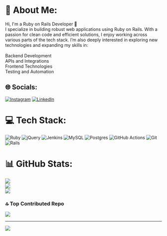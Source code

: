 # 💫 About Me:
Hi, I'm a Ruby on Rails Developer 👋<br>I specialize in building robust web applications using Ruby on Rails. With a passion for clean code and efficient solutions, I enjoy working across various parts of the tech stack. I’m also deeply interested in exploring new technologies and expanding my skills in:<br><br>Backend Development<br>APIs and Integrations<br>Frontend Technologies<br>Testing and Automation


## 🌐 Socials:
[![Instagram](https://img.shields.io/badge/Instagram-%23E4405F.svg?logo=Instagram&logoColor=white)](https://instagram.com/https://www.instagram.com/m.amin_aldirani) [![LinkedIn](https://img.shields.io/badge/LinkedIn-%230077B5.svg?logo=linkedin&logoColor=white)](https://linkedin.com/in/https://www.linkedin.com/in/amin-aldirani-506a38155/) 

# 💻 Tech Stack:
![Ruby](https://img.shields.io/badge/ruby-%23CC342D.svg?style=for-the-badge&logo=ruby&logoColor=white) ![jQuery](https://img.shields.io/badge/jquery-%230769AD.svg?style=for-the-badge&logo=jquery&logoColor=white) ![Jenkins](https://img.shields.io/badge/jenkins-%232C5263.svg?style=for-the-badge&logo=jenkins&logoColor=white) ![MySQL](https://img.shields.io/badge/mysql-4479A1.svg?style=for-the-badge&logo=mysql&logoColor=white) ![Postgres](https://img.shields.io/badge/postgres-%23316192.svg?style=for-the-badge&logo=postgresql&logoColor=white) ![GitHub Actions](https://img.shields.io/badge/github%20actions-%232671E5.svg?style=for-the-badge&logo=githubactions&logoColor=white) ![Git](https://img.shields.io/badge/git-%23F05033.svg?style=for-the-badge&logo=git&logoColor=white) ![Rails](https://img.shields.io/badge/rails-%23CC0000.svg?style=for-the-badge&logo=ruby-on-rails&logoColor=white)
# 📊 GitHub Stats:
![](https://github-readme-stats.vercel.app/api?username=amin19948&theme=dark&hide_border=false&include_all_commits=true&count_private=true)<br/>
![](https://github-readme-streak-stats.herokuapp.com/?user=amin19948&theme=dark&hide_border=false)<br/>
![](https://github-readme-stats.vercel.app/api/top-langs/?username=amin19948&theme=dark&hide_border=false&include_all_commits=true&count_private=true&layout=compact)

### 🔝 Top Contributed Repo
![](https://github-contributor-stats.vercel.app/api?username=amin19948&limit=5&theme=dark&combine_all_yearly_contributions=true)

---
[![](https://visitcount.itsvg.in/api?id=amin19948&icon=2&color=1)](https://visitcount.itsvg.in)

<!-- Proudly created with GPRM ( https://gprm.itsvg.in ) -->
